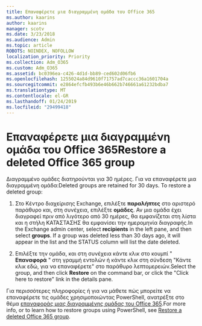 ```yaml
---
title: Επαναφέρετε μια διαγραμμένη ομάδα του Office 365
ms.author: kaarins
author: kaarins
manager: scotv
ms.date: 3/23/2018
ms.audience: Admin
ms.topic: article
ROBOTS: NOINDEX, NOFOLLOW
localization_priority: Priority
ms.collection: Adm_O365
ms.custom: Adm_O365
ms.assetid: bc0396ea-c426-4d1d-bb89-ced602d06fb6
ms.openlocfilehash: 1255024a84d9610f71757ad7caccc36a1601704a
ms.sourcegitcommit: e2864efcfb493b6e46b662b746661a61232bdba7
ms.translationtype: MT
ms.contentlocale: el-GR
ms.lasthandoff: 01/24/2019
ms.locfileid: "29499418"
---
```

# <a name="restore-a-deleted-office-365-group"></a><span data-ttu-id="3590f-102">Επαναφέρετε μια διαγραμμένη ομάδα του Office 365</span><span class="sxs-lookup"><span data-stu-id="3590f-102">Restore a deleted Office 365 group</span></span>

<span data-ttu-id="3590f-p101">Διαγραμμένο ομάδες διατηρούνται για 30 ημέρες. Για να επαναφέρετε μια διαγραμμένη ομάδα:</span><span class="sxs-lookup"><span data-stu-id="3590f-p101">Deleted groups are retained for 30 days. To restore a deleted group:</span></span>
  
1. <span data-ttu-id="3590f-p102">Στο Κέντρο διαχείρισης Exchange, επιλέξτε **παραλήπτες** στο αριστερό παράθυρο και, στη συνέχεια, επιλέξτε **ομάδες**. Αν μια ομάδα έχει διαγραφεί πριν από λιγότερο από 30 ημέρες, θα εμφανίζεται στη λίστα και η στήλη ΚΑΤΆΣΤΑΣΗΣ θα εμφανίσει την ημερομηνία διαγραφής.</span><span class="sxs-lookup"><span data-stu-id="3590f-p102">In the Exchange admin center, select **recipients** in the left pane, and then select **groups**. If a group was deleted less than 30 days ago, it will appear in the list and the STATUS column will list the date deleted.</span></span>
    
2. <span data-ttu-id="3590f-107">Επιλέξτε την ομάδα, και στη συνέχεια κάντε κλικ στο κουμπί " **Επαναφορά** " στη γραμμή εντολών ή κάντε κλικ στη σύνδεση "Κάντε κλικ εδώ, για να επαναφέρετε" στο παράθυρο λεπτομερειών.</span><span class="sxs-lookup"><span data-stu-id="3590f-107">Select the group, and then click **Restore** on the command bar, or click the "Click here to restore" link in the details pane.</span></span> 
    
<span data-ttu-id="3590f-108">Για περισσότερες πληροφορίες ή για να μάθετε πώς μπορείτε να επαναφέρετε τις ομάδες χρησιμοποιώντας PowerShell, ανατρέξτε στο θέμα [επαναφοράς μιας διαγραμμένης ομάδας του Office 365](https://go.microsoft.com/fwlink/?linkid=867802).</span><span class="sxs-lookup"><span data-stu-id="3590f-108">For more info, or to learn how to restore groups using PowerShell, see [Restore a deleted Office 365 group](https://go.microsoft.com/fwlink/?linkid=867802).</span></span>
  

